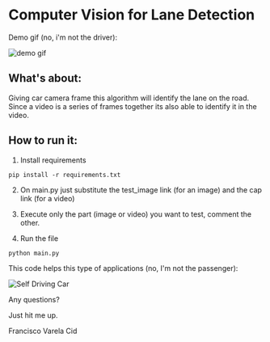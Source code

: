 # Computer Vision for Lane Detection

Demo gif (no, i'm not the driver):

![demo gif](./images/lane_detection.gif)

## What's about: 
Giving car camera frame this algorithm will identify the lane on the road.
Since a video is a series of frames together its also able to identify it in the video.


## How to run it:

1. Install requirements
```
pip install -r requirements.txt
```

2. On main.py just substitute the test_image link (for an image) and the cap link (for a video)

3. Execute only the part (image or video) you want to test, comment the other.

4. Run the file
```
python main.py
```

This code helps this type of applications (no, I'm not the passenger):

![Self Driving Car](./images/self_driving.gif)


Any questions?

Just hit me up.

Francisco Varela Cid
